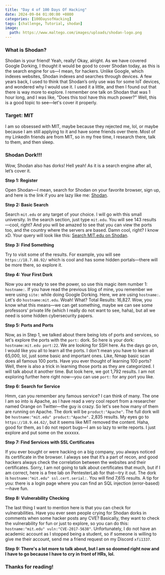 ```yaml
---
title: "Day 4 of 100 Days Of Hacking" 
date: 2024-09-04 01:00:00 +0800
categories: [100DaysofHacking]
tags: [challenge, Tutorial, shodan]
image:
  path: https://www.maltego.com/images/uploads/shodan-logo.png
---
```


### What is Shodan?

Shodan is your friend! Yeah, really! Okay, alright. As we have covered Google Dorking, I thought it would be good to cover Shodan today, as this is the search engine for us—I mean, for hackers. Unlike Google, which indexes websites, Shodan indexes and searches through devices. A few years back, I used to think that Shodan’s only use was for some IoT devices, and wondered why I would use it. I used it a little, and then I found out that there is way more to explore. I remember one talk on Shodan that was 1 hour long, and I was like, "Does this tool have this much power?" Well, this is a good topic to see—let's cover it properly.

### Target: MIT

I am so obsessed with MIT, maybe because they rejected me, lol, or maybe because I am still applying to it and have some friends over there. Most of my LinkedIn friends are from MIT, so in my free time, I research there, talk to them, and then sleep.

### Shodan Dork!!!

Wow, Shodan also has dorks! Hell yeah! As it is a search engine after all, let’s cover it.

**Step 1: Register**

Open Shodan—I mean, search for Shodan on your favorite browser, sign up, and here is the link if you are lazy like me: [Shodan](https://www.shodan.io/).

**Step 2: Basic Search**

Search `mit.edu` or any target of your choice. I will go with this small university. In the search section, just type `mit.edu`. You will see 143 results—cool, right? And you will be amazed to see that you can view the ports too, and the country where the servers are based. Damn cool, right? I know xD. Your query will look like this: [Search MIT.edu on Shodan](https://www.shodan.io/search?query=mit.edu).

**Step 3: Find Something**

Try to visit some of the results. For example, you will see `https://18.7.88.92/` which is cool and has some hidden portals—there will be more there, so explore it.

**Step 4: Your First Dork**

Now you are ready to see the power, so use this magic item number 1: `hostname:`. If you have read the previous blog of mine, you remember we were using `site:` while doing Google Dorking. Here, we are using `hostname:`. Let's do `hostname:mit.edu`. Woah! What? Total Results: 16,827. Wow, you know what this means—we can get something, maybe we can see some professors' private life (which I really do not want to see, haha), but all we need is some hidden cybersecurity papers.

**Step 5: Ports and Ports**

Now, as in Step 1, we talked about there being lots of ports and services, so let's explore the ports with the `port:` dork. So here is your dork: `hostname:mit.edu port:22`. We are looking for SSH here. As the days go on, I would like you all to learn all the ports. I don't mean you have to learn all 65,000, lol, just some basic and important ones. Like, Nmap basic scan does all famous 100 ports. Have you ever thought of learning 100 ports? Well, there is also a trick in learning those ports as they are categorized. I will talk about it another time. But look here, we got 1,792 results. I am not exploring further here right now—you can use `port:` for any port you like.

**Step 6: Search for Service**

Hmm, can you remember any famous service? I can think of many. The one I am so into is Apache, as I have read a very cool report from a researcher named Orange on Twitter—the guy is crazy. So let's see how many of them are running on Apache. The dork will be `product:"Apache"`. The full dork will be `hostname:"mit.edu" product:"Apache"`. 2,835 results. My eyes go to `https://18.9.44.62/`, but it seems like MIT removed the content. Haha, good for them, as I do not report bugs—I am so lazy to write reports. I just explore and put some on the xxxxxx.

**Step 7: Find Services with SSL Certificates**

If you ever bought or were hacking on a big company, you always noticed its certificate in the browser. I always see that it’s a part of recon, and good hackers always check the correlation between the websites and their certificates. Sorry, I am not going to talk about certificates that much, but if I am correct, here is a free lab on PentesterLab for that—try it out. The dork is `hostname:"mit.edu" ssl.cert.serial:`. You will find 7,615 results. A tip for you: there is a login page where you can find an SQL injection (error-based)—have fun.

**Step 8: Vulnerability Checking**

The last thing I want to mention here is that you can check for vulnerabilities. Have you ever seen people crying for Shodan dorks in comments when some hacker posts any CVE? Basically, they want to check the vulnerability for fun or just to explore, so you can do this: `hostname:"mit.edu" vuln:"CVE-2017-5638"`. Unfortunately, I do not have an academic account as I stopped being a student, so if someone is willing to give me their account, send me a friend request on my Discord `xfi1337`.

**Step 9: There's a lot more to talk about, but I am so doomed right now and I have to go because I have to cry in front of HRs, lol.**

### Thanks for reading!
